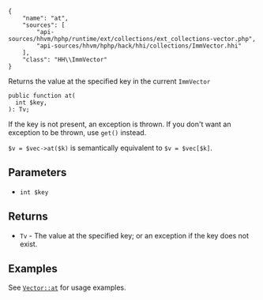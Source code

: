 ``` yamlmeta
{
    "name": "at",
    "sources": [
        "api-sources/hhvm/hphp/runtime/ext/collections/ext_collections-vector.php",
        "api-sources/hhvm/hphp/hack/hhi/collections/ImmVector.hhi"
    ],
    "class": "HH\\ImmVector"
}
```




Returns the value at the specified key in the current ` ImmVector `




``` Hack
public function at(
  int $key,
): Tv;
```




If the key is not present, an exception is thrown. If you don't want an
exception to be thrown, use ` get() ` instead.




` $v = $vec->at($k) ` is semantically equivalent to `` $v = $vec[$k] ``.




## Parameters




+ ` int $key `




## Returns




* ` Tv ` - The value at the specified key; or an exception if the key does
  not exist.




## Examples




See [` Vector::at `](</hack/reference/class/Vector/at/#examples>) for usage examples.
<!-- HHAPIDOC -->
